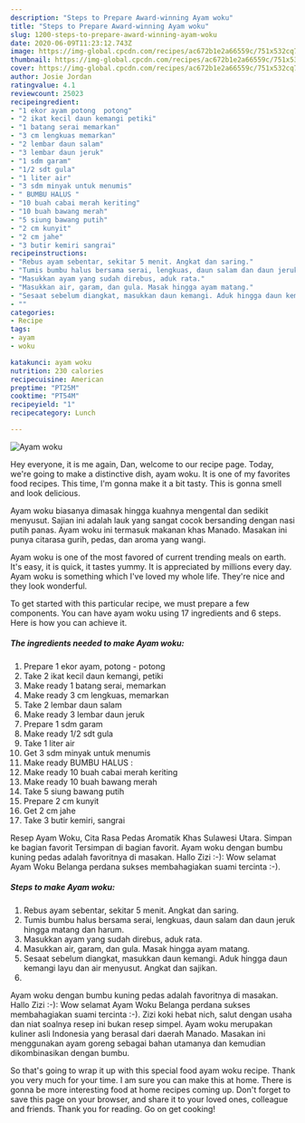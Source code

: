 ```yaml
---
description: "Steps to Prepare Award-winning Ayam woku"
title: "Steps to Prepare Award-winning Ayam woku"
slug: 1200-steps-to-prepare-award-winning-ayam-woku
date: 2020-06-09T11:23:12.743Z
image: https://img-global.cpcdn.com/recipes/ac672b1e2a66559c/751x532cq70/ayam-woku-foto-resep-utama.jpg
thumbnail: https://img-global.cpcdn.com/recipes/ac672b1e2a66559c/751x532cq70/ayam-woku-foto-resep-utama.jpg
cover: https://img-global.cpcdn.com/recipes/ac672b1e2a66559c/751x532cq70/ayam-woku-foto-resep-utama.jpg
author: Josie Jordan
ratingvalue: 4.1
reviewcount: 25023
recipeingredient:
- "1 ekor ayam potong  potong"
- "2 ikat kecil daun kemangi petiki"
- "1 batang serai memarkan"
- "3 cm lengkuas memarkan"
- "2 lembar daun salam"
- "3 lembar daun jeruk"
- "1 sdm garam"
- "1/2 sdt gula"
- "1 liter air"
- "3 sdm minyak untuk menumis"
- " BUMBU HALUS "
- "10 buah cabai merah keriting"
- "10 buah bawang merah"
- "5 siung bawang putih"
- "2 cm kunyit"
- "2 cm jahe"
- "3 butir kemiri sangrai"
recipeinstructions:
- "Rebus ayam sebentar, sekitar 5 menit. Angkat dan saring."
- "Tumis bumbu halus bersama serai, lengkuas, daun salam dan daun jeruk hingga matang dan harum."
- "Masukkan ayam yang sudah direbus, aduk rata."
- "Masukkan air, garam, dan gula. Masak hingga ayam matang."
- "Sesaat sebelum diangkat, masukkan daun kemangi. Aduk hingga daun kemangi layu dan air menyusut. Angkat dan sajikan."
- ""
categories:
- Recipe
tags:
- ayam
- woku

katakunci: ayam woku 
nutrition: 230 calories
recipecuisine: American
preptime: "PT25M"
cooktime: "PT54M"
recipeyield: "1"
recipecategory: Lunch

---
```



![Ayam woku](https://img-global.cpcdn.com/recipes/ac672b1e2a66559c/751x532cq70/ayam-woku-foto-resep-utama.jpg)

Hey everyone, it is me again, Dan, welcome to our recipe page. Today, we're going to make a distinctive dish, ayam woku. It is one of my favorites food recipes. This time, I'm gonna make it a bit tasty. This is gonna smell and look delicious.

Ayam woku biasanya dimasak hingga kuahnya mengental dan sedikit menyusut. Sajian ini adalah lauk yang sangat cocok bersanding dengan nasi putih panas. Ayam woku ini termasuk makanan khas Manado. Masakan ini punya citarasa gurih, pedas, dan aroma yang wangi.

Ayam woku is one of the most favored of current trending meals on earth. It's easy, it is quick, it tastes yummy. It is appreciated by millions every day. Ayam woku is something which I've loved my whole life. They're nice and they look wonderful.


To get started with this particular recipe, we must prepare a few components. You can have ayam woku using 17 ingredients and 6 steps. Here is how you can achieve it.

<!--inarticleads1-->

##### The ingredients needed to make Ayam woku:

1. Prepare 1 ekor ayam, potong - potong
1. Take 2 ikat kecil daun kemangi, petiki
1. Make ready 1 batang serai, memarkan
1. Make ready 3 cm lengkuas, memarkan
1. Take 2 lembar daun salam
1. Make ready 3 lembar daun jeruk
1. Prepare 1 sdm garam
1. Make ready 1/2 sdt gula
1. Take 1 liter air
1. Get 3 sdm minyak untuk menumis
1. Make ready  BUMBU HALUS :
1. Make ready 10 buah cabai merah keriting
1. Make ready 10 buah bawang merah
1. Take 5 siung bawang putih
1. Prepare 2 cm kunyit
1. Get 2 cm jahe
1. Take 3 butir kemiri, sangrai


Resep Ayam Woku, Cita Rasa Pedas Aromatik Khas Sulawesi Utara. Simpan ke bagian favorit Tersimpan di bagian favorit. Ayam woku dengan bumbu kuning pedas adalah favoritnya di masakan. Hallo Zizi :-): Wow selamat Ayam Woku Belanga perdana sukses membahagiakan suami tercinta :-). 

<!--inarticleads2-->

##### Steps to make Ayam woku:

1. Rebus ayam sebentar, sekitar 5 menit. Angkat dan saring.
1. Tumis bumbu halus bersama serai, lengkuas, daun salam dan daun jeruk hingga matang dan harum.
1. Masukkan ayam yang sudah direbus, aduk rata.
1. Masukkan air, garam, dan gula. Masak hingga ayam matang.
1. Sesaat sebelum diangkat, masukkan daun kemangi. Aduk hingga daun kemangi layu dan air menyusut. Angkat dan sajikan.
1. 


Ayam woku dengan bumbu kuning pedas adalah favoritnya di masakan. Hallo Zizi :-): Wow selamat Ayam Woku Belanga perdana sukses membahagiakan suami tercinta :-). Zizi koki hebat nich, salut dengan usaha dan niat soalnya resep ini bukan resep simpel. Ayam woku merupakan kuliner asli Indonesia yang berasal dari daerah Manado. Masakan ini menggunakan ayam goreng sebagai bahan utamanya dan kemudian dikombinasikan dengan bumbu. 

So that's going to wrap it up with this special food ayam woku recipe. Thank you very much for your time. I am sure you can make this at home. There is gonna be more interesting food at home recipes coming up. Don't forget to save this page on your browser, and share it to your loved ones, colleague and friends. Thank you for reading. Go on get cooking!
